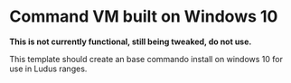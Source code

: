 # Command VM built on Windows 10

**This is not currently functional, still being tweaked, do not use.**

This template should create an base commando install on windows 10 for use in Ludus ranges.
